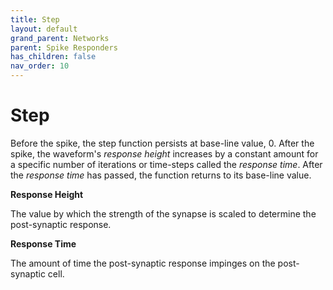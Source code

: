 ```yaml
---
title: Step
layout: default
grand_parent: Networks
parent: Spike Responders
has_children: false
nav_order: 10
---
```


# Step

Before the spike, the step function persists at base-line value, 0. After the spike, the waveform's *response height* increases by a constant amount for a specific number of iterations or time-steps called the *response time*. After the *response time* has passed, the function returns to its base-line value.

**Response Height**

The value by which the strength of the synapse is scaled to determine the post-synaptic response.

**Response Time**

The amount of time the post-synaptic response impinges on the post-synaptic cell.